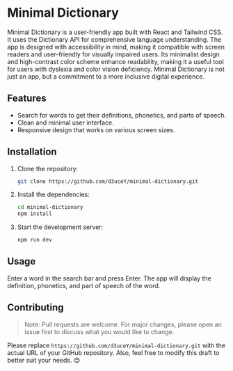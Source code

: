 


# Minimal Dictionary

Minimal Dictionary is a user-friendly app built with React and Tailwind CSS. It uses the Dictionary API for comprehensive language understanding. The app is designed with accessibility in mind, making it compatible with screen readers and user-friendly for visually impaired users. Its minimalist design and high-contrast color scheme enhance readability, making it a useful tool for users with dyslexia and color vision deficiency. Minimal Dictionary is not just an app, but a commitment to a more inclusive digital experience.

## Features

- Search for words to get their definitions, phonetics, and parts of speech.
- Clean and minimal user interface.
- Responsive design that works on various screen sizes.

## Installation

1. Clone the repository:
   ```sh
   git clone https://github.com/d3uceY/minimal-dictionary.git
   ```
2. Install the dependencies:
   ```sh
   cd minimal-dictionary
   npm install
   ```
3. Start the development server:
   ```sh
   npm run dev
   ```

## Usage

Enter a word in the search bar and press Enter. The app will display the definition, phonetics, and part of speech of the word.

## Contributing

> Note: Pull requests are welcome. For major changes, please open an issue first to discuss what you would like to change.

Please replace `https://github.com/d3uceY/minimal-dictionary.git` with the actual URL of your GitHub repository. Also, feel free to modify this draft to better suit your needs. 😊